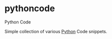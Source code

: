 # pythoncode
Python Code

Simple collection of various [Python](https://www.python.org/) Code snippets.
